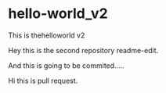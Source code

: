 # hello-world_v2
This is thehelloworld v2


Hey this is the second repository readme-edit.

And this is going to be commited.....

Hi this is pull request.
